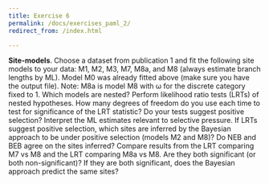 ```yaml
---
title: Exercise 6
permalink: /docs/exercises_paml_2/
redirect_from: /index.html

---
```

**Site-models**.
Choose a dataset from publication 1 and fit the following site models to your data:
M1, M2, M3, M7, M8a, and M8 (always estimate branch lengths by ML).
Model M0 was already fitted above (make sure you have the output file).
Note: M8a is model M8 with ω for the discrete category fixed to 1.
Which models are nested?
Perform likelihood ratio tests (LRTs) of nested hypotheses.
How many degrees of freedom do you use each time to test for significance of the LRT statistic?
Do your tests suggest positive selection?
Interpret the ML estimates relevant to selective pressure.
If LRTs suggest positive selection, which sites are inferred by the Bayesian approach to be under positive selection (models M2 and M8)?
Do NEB and BEB agree on the sites inferred?
Compare results from the LRT comparing M7 vs M8 and the LRT comparing M8a vs M8. Are they both significant (or both non-significant)? If they are both significant, does the Bayesian approach predict the same sites?
